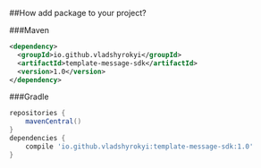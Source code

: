 ##How add package to your project?

###Maven
```xml
<dependency>
  <groupId>io.github.vladshyrokyi</groupId>
  <artifactId>template-message-sdk</artifactId>
  <version>1.0</version>
</dependency>
```

###Gradle
```groovy
repositories {
    mavenCentral()
}
dependencies {
    compile 'io.github.vladshyrokyi:template-message-sdk:1.0'
}
```

